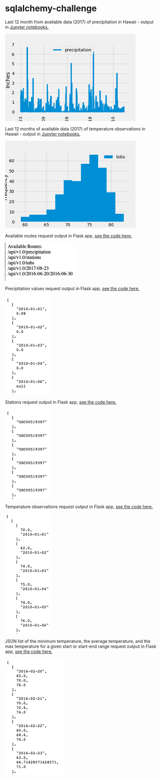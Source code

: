 # sqlalchemy-challenge

Last 12 month from available data (2017) of precipitation in Hawaii - output in [Jupyter notebooks.](https://github.com/nadiarichards/sqlalchemy-challenge/blob/main/climate_starter.ipynb)

![hawaii_precipitation](https://github.com/nadiarichards/sqlalchemy-challenge/blob/main/Images/precipitation.png)

Last 12 months of available data (2017) of temperature observations in Hawaii - output in [Jupyter notebooks.](https://github.com/nadiarichards/sqlalchemy-challenge/blob/main/climate_starter.ipynb)

![hawaii_temperature](https://github.com/nadiarichards/sqlalchemy-challenge/blob/main/Images/temperature.png)

Available routes request output in Flask app, [see the code here.](https://github.com/nadiarichards/sqlalchemy-challenge/blob/main/app.py)

![available_routes](https://github.com/nadiarichards/sqlalchemy-challenge/blob/main/Images/avaiable_routes.png)

Precipitation values request output in Flask app, [see the code here.](https://github.com/nadiarichards/sqlalchemy-challenge/blob/main/app.py)

![precipitation_hawaii_flask](https://github.com/nadiarichards/sqlalchemy-challenge/blob/main/Images/precipitations.png)

Stations request output in Flask app, [see the code here.](https://github.com/nadiarichards/sqlalchemy-challenge/blob/main/app.py)

![stations](https://github.com/nadiarichards/sqlalchemy-challenge/blob/main/Images/stations.png)

Temperature observations request output in Flask app, [see the code here.](https://github.com/nadiarichards/sqlalchemy-challenge/blob/main/app.py)

![tobs](https://github.com/nadiarichards/sqlalchemy-challenge/blob/main/Images/tobs.png)

JSON list of the minimum temperature, the average temperature, and the max temperature for a given start or start-end range request output in Flask app, [see the code here.](https://github.com/nadiarichards/sqlalchemy-challenge/blob/main/app.py)

![start_end_date_flask](https://github.com/nadiarichards/sqlalchemy-challenge/blob/main/Images/start_end.png)
